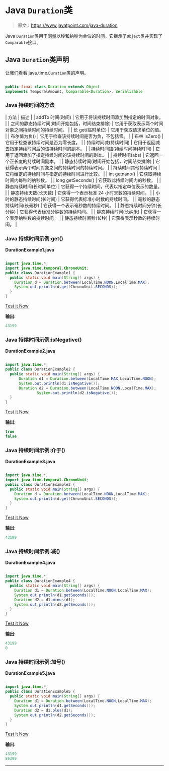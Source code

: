 # Java `Duration`类

> 原文：<https://www.javatpoint.com/java-duration>

Java `Duration`类用于测量以秒和纳秒为单位的时间。它继承了`Object`类并实现了`Comparable`接口。

## Java `Duration`类声明

让我们看看 java.time.`Duration`类的声明。

```java

public final class Duration extends Object 
implements TemporalAmount, Comparable<Duration>, Serializable

```

### Java 持续时间的方法

| 方法 | 描述 |
| addTo 时间(时间) | 它用于将该持续时间添加到指定的时间对象。 |
| 之间的静态持续时间(时间开始包括，时间结束排除) | 它用于获取表示两个时间对象之间持续时间的持续时间。 |
| 长 get(临时单位) | 它用于获取请求单位的值。 |
| 布尔值为负() | 它用于检查该持续时间是否为负，不包括零。 |
| 布林 isZero() | 它用于检查该持续时间是否为零长度。 |
| 持续时间减(持续时间) | 它用于返回减去指定持续时间后的该持续时间的副本。 |
| 持续时间加(持续时间持续时间) | 它用于返回添加了指定持续时间的该持续时间的副本。 |
| 持续时间(abs) | 它返回一个正长度的持续时间副本。 |
| 静态持续时间(时间开始包括，时间结束排除) | 它获得表示两个时间对象之间的持续时间的持续时间。 |
| 持续时间其他持续时间 | 它将给定的持续时间与指定的持续时间进行比较。 |
| int getnano() | 它获取持续时间内每秒的纳秒数。 |
| long getSeconds() | 它获取此持续时间内的秒数。 |
| 静态持续时间(长时间单位) | 它获得一个持续时间，代表以指定单位表示的数量。 |
| 静态持续天数(长天数) | 它获得一个表示标准 24 小时天数的持续时间。 |
| 小时的静态持续时间(长时间) | 它获得代表标准小时数的持续时间。 |
| 毫秒的静态持续时间(长毫秒) | 它获得一个表示毫秒数的持续时间。 |
| 静态持续时间分钟(长分钟) | 它获得代表标准分钟数的持续时间。 |
| 静态持续时间(长纳米) | 它获得一个表示纳秒数的持续时间。 |
| 静态持续时间秒(长秒) | 它获得表示秒数的持续时间。 |

### Java 持续时间示例:get()

**DurationExample1.java**

```java

import java.time.*;
import java.time.temporal.ChronoUnit;
public class DurationExample1 {
  public static void main(String[] args) {
    Duration d = Duration.between(LocalTime.NOON,LocalTime.MAX);
    System.out.println(d.get(ChronoUnit.SECONDS));  
  }
}

```

[Test it Now](https://compiler.javatpoint.com/opr/test.jsp?filename=DurationExample1)

**输出:**

```java
43199

```

### Java 持续时间示例:isNegative()

**DurationExample2.java**

```java

import java.time.*;
public class DurationExample2 {
  public static void main(String[] args) {
	  Duration d1 = Duration.between(LocalTime.MAX,LocalTime.NOON);
	  System.out.println(d1.isNegative());
	  Duration d2 = Duration.between(LocalTime.NOON,LocalTime.MAX);
              System.out.println(d2.isNegative());    
  }
}

```

[Test it Now](https://compiler.javatpoint.com/opr/test.jsp?filename=DurationExample2)

**输出:**

```java
true
false

```

### Java 持续时间示例:介于()

**DurationExample3.java**

```java

import java.time.*;
import java.time.temporal.ChronoUnit;
public class DurationExample3 {
  public static void main(String[] args) {
    Duration d = Duration.between(LocalTime.NOON,LocalTime.MAX);
    System.out.println(d.get(ChronoUnit.SECONDS));  
  }
}

```

[Test it Now](https://compiler.javatpoint.com/opr/test.jsp?filename=DurationExample3)

**输出:**

```java
43199

```

### Java 持续时间示例:减()

**DurationExample4.java**

```java

import java.time.*;
public class DurationExample4 {
  public static void main(String[] args) {
    Duration d1 = Duration.between(LocalTime.NOON,LocalTime.MAX);
    System.out.println(d1.getSeconds());
    Duration d2 = d1.minus(d1);
    System.out.println(d2.getSeconds());
  }
}

```

[Test it Now](https://compiler.javatpoint.com/opr/test.jsp?filename=DurationExample4)

**输出:**

```java
43199
0

```

### Java 持续时间示例:加号()

**DurationExample5.java**

```java

import java.time.*;
public class DurationExample5 {
  public static void main(String[] args) {
    Duration d1 = Duration.between(LocalTime.NOON,LocalTime.MAX);
    System.out.println(d1.getSeconds());
    Duration d2 = d1.plus(d1);
    System.out.println(d2.getSeconds());
  }
}

```

[Test it Now](https://compiler.javatpoint.com/opr/test.jsp?filename=DurationExample5)

**输出:**

```java
43199
86399

```

* * *